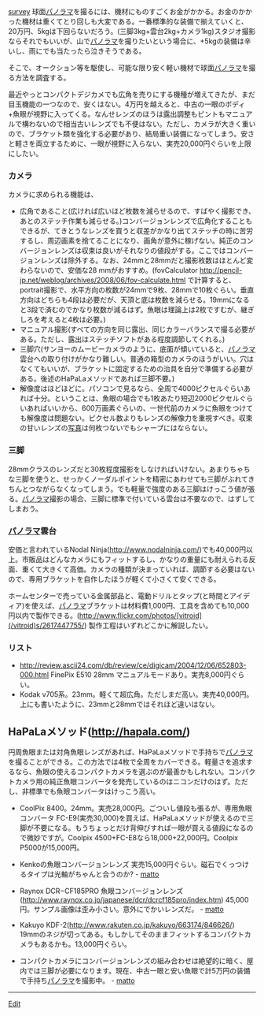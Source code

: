 ---
---
[survey](/survey)
球面[パノラマ](/パノラマ)を撮るには、機材にものすごくお金がかかる。お金のかかった機材は重くてとり回しも大変である。一番標準的な装備で揃えていくと、20万円、5kgは下回らないだろう。(三脚3kg+雲台2kg+カメラ1kg)スタジオ撮影ならそれでもいいが、山で[パノラマ](/パノラマ)を撮りたいという場合に、+5kgの装備は辛いし、雨にでも当たったら泣きそうである。

そこで、オークション等を駆使し、可能な限り安く軽い機材で球面[パノラマ](/パノラマ)を撮る方法を調査する。

最近やっとコンパクトデジカメでも広角を売りにする機種が増えてきたが、まだ目玉機能の一つなので、安くはない。4万円を越えると、中古の一眼のボディ+魚眼が視野に入ってくる。なんせレンズのほうは露出調整もピントもマニュアルで構わないので相当古いレンズでも不便はない。ただし、カメラが大きく重いので、ブラケット類を強化する必要があり、結局重い装備になってしまう。安さと軽さを両立するために、一眼が視野に入らない、実売20,000円ぐらいを上限にしたい。
### カメラ
カメラに求められる機能は、
* 広角であること(広ければ広いほど枚数を減らせるので、すばやく撮影でき、あとのステッチ作業も減らせる。)コンバージョンレンズで広角化することもできるが、てきとうなレンズを買うと収差がかなり出てステッチの時に苦労するし、周辺画素を捨てることになり、画角が意外に稼げない。純正のコンバージョンレンズは収束は良いがそれなりの値段がする。ここではコンバージョンレンズは除外する。なお、24mmと28mmだと撮影枚数はほとんど変わらないので、安価な28 mmがおすすめ。(fovCalculator http://pencil-jp.net/weblog/archives/2008/06/fov-calculate.html で計算すると、portrait撮影で、水平方向の枚数が24mmで9枚、28mmで10枚ぐらい。垂直方向はどちらも4段は必要だが、天頂と底は枚数を減らせる。19mmになると3段で済むのでかなり枚数が減るはず。魚眼は理論上は2枚ですむが、継ぎしろを考えると4枚は必要。)
* マニュアル撮影(すべての方向を同じ露出、同じカラーバランスで撮る必要がある。ただし、露出はステッチソフトがある程度調節してくれる。)
* 三脚穴(サンヨーのムービーカメラのように、底面が傾いていると、[パノラマ](/パノラマ)雲台への取り付けがかなり難しい。普通の箱型のカメラのほうがいい。穴はなくてもいいが、ブラケットに固定するための治具を自分で準備する必要がある。後述のHaPaLaメソッドであれば三脚不要。)
* 解像度はほどほどに。パソコンで見るなら、全周で4000ピクセルぐらいあれば十分。ということは、魚眼の場合でも1枚あたり短辺2000ピクセルぐらいあればいいから、600万画素ぐらいの、一世代前のカメラに魚眼をつけても解像度は問題ない。ピクセル数よりもレンズの解像力を重視すべき。収束の甘いレンズの[写真](/写真)は何枚つないでもシャープにはならない。
### 三脚
28mmクラスのレンズだと30枚程度撮影をしなければいけない。あまりちゃちな三脚を使うと、せっかくノーダルポイントを精密にあわせても三脚がぶれてきちんとつながらなくなってしまう。でも軽量で強度のある三脚はけっこう値が張る。[パノラマ](/パノラマ)撮影の場合、三脚に標準で付いている雲台は不要なので、はずしてしまおう。
### [パノラマ](/パノラマ)雲台
安価と言われているNodal Ninja(http://www.nodalninja.com/)でも40,000円以上。市販品はどんなカメラにもフィットするし、かなりの重量にも耐えられる反面、重くて大きくて高価。カメラの種類が決まっていれば、調節する必要はないので、専用ブラケットを自作したほうが軽くて小さくて安くできる。

ホームセンターで売っている金属部品と、電動ドリルとタップ(と時間とアイディア)を使えば、[パノラマ](/パノラマ)ブラケットは材料費1,000円、工具を含めても10,000円以内で製作できる。(http://www.flickr.com/photos/[vitroid](/vitroid)s/2617447755/)
製作工程はいずれどこかに解説したい。
### リスト
* http://review.ascii24.com/db/review/ce/digicam/2004/12/06/652803-000.html FinePix E510 28mm マニュアルモードあり。実売8,000円ぐらい。
* Kodak v705系。23mm。軽くて超広角。ただしまだ高い。実売40,000円。上にも書いたように、23mmと28mmではそれほど違いはない。

## HaPaLaメソッド(http://hapala.com/)
円周魚眼または対角魚眼レンズがあれば、HaPaLaメソッドで手持ちで[パノラマ](/パノラマ)を撮ることができる。この方法では4枚で全周をカバーできる。軽量さを追求するなら、魚眼の使えるコンパクトカメラを選ぶのが最善かもしれない。コンパクトカメラ用の純正魚眼コンバータを発売しているのはニコンだけのはず。ただし、非標準でも魚眼コンバータはけっこう高い。
* CoolPix 8400。24mm。実売28,000円。ごついし値段も張るが、専用魚眼コンバータ FC-E9(実売30,000)を買えば、HaPaLaメソッドが使えるので三脚が不要になる。もうちょっとだけ背伸びすれば一眼が買える値段になるので微妙ですが。Coolpix 4500+FC-E8なら18,000+22,000円。Coolpix P5000が15,000円。

* Kenkoの魚眼コンバージョンレンズ 実売15,000円ぐらい。磁石でくっつけるタイプは光軸がちゃんと合うのか? - [matto](/matto) 
* Raynox DCR−CF185PRO 魚眼コンバージョンレンズ(http://www.raynox.co.jp/japanese/dcr/dcrcf185pro/index.htm) 45,000円。サンプル画像は歪み小さい。意外にでかいレンズだ。 - [matto](/matto) 
* Kakuyo KDF-2(http://www.rakuten.co.jp/kakuyo/663174/846626/) 19mmのネジが切ってある。もしかしてそのままフィットするコンパクトカメラもあるかも。13,000円ぐらい。
* コンパクトカメラにコンバージョンレンズの組み合わせは絶望的に暗く、屋内では三脚が必要になります。現在、中古一眼と安い魚眼で計5万円の装備で手持ち[パノラマ](/パノラマ)を撮影中。 - [matto](/matto) 
<!--  -->



----
[Edit](https://github.com/vitroid/vitroid.github.io/edit/master/MD/お金をかけずにパノラマ撮影.md)
